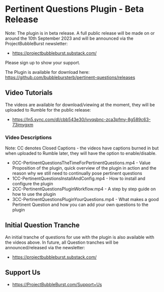 # Pertinent Questions Plugin - Beta Release
Note: The plugin is in beta release. A full public release will be made on or around the 10th September 2023 and will be announced via the ProjectBubbleBurst newsletter:
- https://projectbubbleburst.substack.com/

Please sign up to show your support.

The Plugin is available for download here: https://github.com/bubblebursterb/pertinent-questions/releases

## Video Tutorials
The videos are available for download/viewing at the moment, they will be uploaded to Rumble for the public release:
- https://ln5.sync.com/dl/cbb543e30/ivvqsbnc-zca3pfmy-8g589c63-73jmygxm

### Video Descriptions
Note: CC denotes Closed Captions - the videos have captions burned in but when uploaded to Rumble later, they will have the option to enable/disable.
- 0CC-PertinentQuestionsTheTimeForPertinentQuestions.mp4 - Value Proposition of the plugin, quick overview of the plugin in action and the reason why we still need to continually pose pertinent questions
- 1CC-PertinentQuestionsInstallAndConfig.mp4 - How to install and configure the plugin
- 2CC-PertinentQuestionsPluginWorkflow.mp4 - A step by step guide on how to use the plugin
- 3CC-PertinentQuestionsPluginYourQuestions.mp4 - What makes a good Pertinent Question and how you can add your own questions to the plugin

## Initial Question Tranche
An initial tranche of questions for use with the plugin is also available with the videos above. In future, all Question tranches will be announced/released via the newsletter:
- https://projectbubbleburst.substack.com/

## Support Us
- https://ProjectBubbleBurst.com/Support+Us


